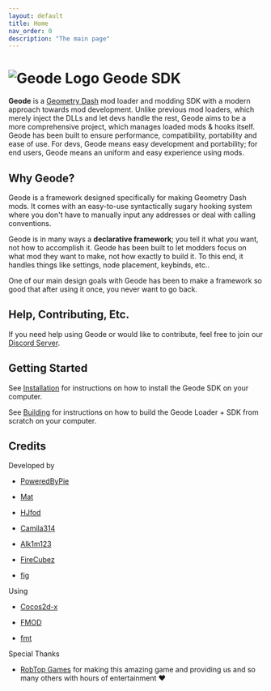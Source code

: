 ```yaml
---
layout: default
title: Home
nav_order: 0
description: "The main page"
---
```


# ![Geode Logo](https://github.com/geode-sdk.png?size=40) Geode SDK

**Geode** is a [Geometry Dash](https://store.steampowered.com/app/322170/Geometry_Dash/) mod loader and modding SDK with a modern approach towards mod development. Unlike previous mod loaders, which merely inject the DLLs and let devs handle the rest, Geode aims to be a more comprehensive project, which manages loaded mods & hooks itself. Geode has been built to ensure performance, compatibility, portability and ease of use. For devs, Geode means easy development and portability; for end users, Geode means an uniform and easy experience using mods.

## Why Geode?

Geode is a framework designed specifically for making Geometry Dash mods. It comes with an easy-to-use syntactically sugary hooking system where you don't have to manually input any addresses or deal with calling conventions.

Geode is in many ways a **declarative framework**; you tell it what you want, not how to accomplish it. Geode has been built to let modders focus on what mod they want to make, not how exactly to build it. To this end, it handles things like settings, node placement, keybinds, etc..

One of our main design goals with Geode has been to make a framework so good that after using it once, you never want to go back.

## Help, Contributing, Etc.

If you need help using Geode or would like to contribute, feel free to join our [Discord Server](https://discord.gg/9e43WMKzhp).

## Getting Started

See [Installation](/docs/installation) for instructions on how to install the Geode SDK on your computer.

See [Building](/docs/building) for instructions on how to build the Geode Loader + SDK from scratch on your computer.

## Credits

Developed by

 * [PoweredByPie](https://github.com/poweredbypie/)

 * [Mat](https://github.com/matcool/)

 * [HJfod](https://github.com/hjfod)

 * [Camila314](https://github.com/camila314/)

 * [Alk1m123](https://github.com/altalk23/)

 * [FireCubez](https://github.com/FireCubez)

 * [fig](https://github.com/FigmentBoy)

Using

 * [Cocos2d-x](https://github.com/cocos2d/cocos2d-x/tree/cocos2d-x-2.2.3)

 * [FMOD](https://www.fmod.com/)

 * [fmt](https://fmt.dev/latest/index.html)

Special Thanks

 * [RobTop Games](https://twitter.com/RobTopGames/) for making this amazing game and providing us and so many others with hours of entertainment ❤
